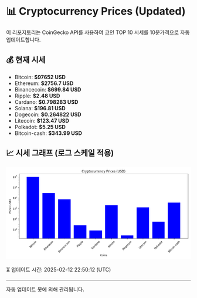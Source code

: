 
# 📊 Cryptocurrency Prices (Updated)

이 리포지토리는 CoinGecko API를 사용하여 코인 TOP 10 시세를 10분가격으로 자동 업데이트합니다.

## 💰 현재 시세
- Bitcoin: **$97652 USD**
- Ethereum: **$2756.7 USD**
- Binancecoin: **$699.84 USD**
- Ripple: **$2.48 USD**
- Cardano: **$0.798283 USD**
- Solana: **$196.81 USD**
- Dogecoin: **$0.264822 USD**
- Litecoin: **$123.47 USD**
- Polkadot: **$5.25 USD**
- Bitcoin-cash: **$343.99 USD**

## 📈 시세 그래프 (로그 스케일 적용)
![Crypto Prices](crypto_prices.png)

⏳ 업데이트 시간: 2025-02-12 22:50:12 (UTC)

---
자동 업데이트 봇에 의해 관리됩니다.
